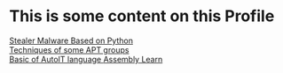 <h1 color="red">This is some content on this Profile</h1>
<a href= "fb.com">Stealer Malware Based on Python</a> <br>
<a href="">Techniques of some APT groups</a> <br>
<a href="">Basic of AutoIT language </a>
<a href="">Assembly Learn</a> <br>
